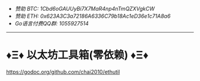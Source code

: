- *赞助 BTC: 1Cbd6oGAUUyBi7X7MaR4np4nTmQZXVgkCW*
- *赞助 ETH: 0x623A3C3a72186A6336C79b18Ac1eD36e1c71A8a6*
- *Go语言付费QQ群: 1055927514*

----

# ♦Ξ♦ 以太坊工具箱(零依赖) ♦Ξ♦

https://godoc.org/github.com/chai2010/ethutil
